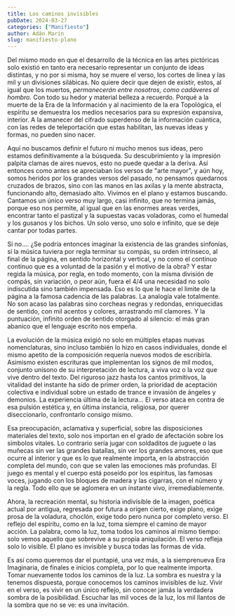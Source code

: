 ```yaml
---
title: Los caminos invisibles
pubDate: 2024-03-27
categories: ["Manifiesto"]
author: Adán Marín
slug: manifiesto-plano
---
```


Del mismo modo en que el desarrollo de la técnica en las artes pictóricas solo existió en tanto era necesario representar un conjunto de ideas distintas, y no por si misma, hoy se muere el verso, los cortes de linea y las mil y un divisiones silábicas. No quiere decir que dejen de existir, estos, al igual que los muertos, _permanecerán entre nosotros, como cadáveres al hombro._ Con todo su hedor y material belleza a recuerdo. Porqué a la muerte de la Era de la Información y al nacimiento de la era Topológica, el espíritu se demuestra los medios necesarios para su expresión expansiva, interior. A la amanecer del cifrado superdenso de la información cuántica, con las redes de teleportación que estas habilitan, las nuevas ideas y formas, no pueden sino nacer.

Aquí no buscamos definir el futuro ni mucho menos sus ideas, pero estamos definitivamente a la búsqueda. Su descubrimiento y la impresión palpita clamas de aires nuevos, esto no puede quedar a la deriva. Así entonces como antes se apreciaban los versos de "arte mayor", y aún hoy, somos heridos por los grandes versos del pasado, no pensamos quedarnos cruzados de brazos, sino con las manos en las axilas y la mente abstracta, funcionando alto, demasiado alto. Vivimos en el plano y estamos buscando. Cantamos un único verso muy largo, casi infinito, que no termina jamás, porque eso nos permite, al igual que en las enormes areas verdes, encontrar tanto el pastizal y la supuestas vacas voladoras, como el humedal y los gusanos y los bichos. Un solo verso, uno solo e infinito, que se deje cantar por todas partes.

Si no.... ¿Se podría entonces imaginar la existencia de las grandes sinfonías, si la música tuviera por regla terminar su compás, su orden intrínseco, al final de la página, en sentido horizontal y vertical, y no como el continuo continuo que es a voluntad de la pasión y el motivo de la obra? Y estar regida la música, por regla, en todo momento, con la misma división de compás, sin variación, o peor aún, fuera el 4/4 una necesidad no solo indiscutida sino también impensada. Eso es lo que le hace el limite de la página a la famosa cadencia de las palabras. La analogía vale totalmente. No son acaso las palabras sino corcheas negras y redondas, enriquecidas de sentido, con mil acentos y colores, arrastrando mil clamores. Y la puntuación, infinito orden de sentido otorgado al silencio: el más gran abanico que el lenguaje escrito nos empeña.

La evolución de la música exigió no solo en múltiples etapas nuevas nomenclaturas, sino incluso también lo hizo en casos individuales, donde el mismo apetito de la composición requería nuevos modos de escribirla. Asimismo existen escrituras que implementan los signos de mil modos, conjunto unísono de su interpretación de lectura, a viva voz o la voz que vive dentro del texto. Del riguroso jazz hasta los cantos primitivos, la vitalidad del instante ha sido de primer orden, la prioridad de aceptación colectiva e individual sobre un estado de trance e invasión de ángeles y demonios. La experiencia última de la lectura... El verso ataca en contra de esa pulsión estética y, en última instancia, religiosa, por querer diseccionarlo, confrontarlo consigo mismo.

Esa preocupación, aclamativa y superficial, sobre las disposiciones materiales del texto, solo nos importan en el grado de afectación sobre los símbolos vitales. Lo contrario sería jugar con soldaditos de juguete o las muñecas sin ver las grandes batallas, sin ver los grandes amores, eso que ocurre al interior y que es lo que realmente importa, en la abstracción completa del mundo, con que se valen las emociones más profundas. El juego es mental y el cuerpo está poseído por los espíritus, las famosas voces, jugando con los bloques de madera y las cigarras, con el número y la regla. Todo ello que se aglomera en un instante vivo, irremediablemente.

Ahora, la recreación mental, su historia indivisible de la imagen, poética actual por antigua, regresada por futura a origen cierto, exige plano, exige prosa de la voladura, choclón, exige todo pero nunca por completo verso. El reflejo del espíritu, como en la luz, toma siempre el camino de mayor acción. La palabra, como la luz, toma todos los caminos al mismo tiempo: solo vemos aquello que sobrevive a su propia aniquilación. El verso refleja solo lo visible. El plano es invisible y busca todas las formas de vida.

Es así como queremos dar el puntapié, una vez más, a la siemprenueva Era Imaginaria, de finales e inicios completa, por lo que realmente importa. Tomar nuevamente todos los caminos de la luz. La sombra es nuestra y la tenemos dispuesta, porque conocemos los caminos invisibles de luz. Vivir en el verso, es vivir en un único reflejo, sin conocer jamás la verdadera sombra de la posibilidad. Escuchar las mil voces de la luz, los mil llantos de la sombra que no se ve: es una invitación.
